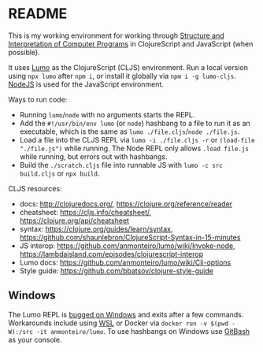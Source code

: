 # README

This is my working environment for working through 
[Structure and Interpretation of Computer Programs](https://en.wikipedia.org/wiki/Structure_and_Interpretation_of_Computer_Programs)
in ClojureScript and JavaScript (when possible).

It uses [Lumo](https://github.com/anmonteiro/lumo) as the ClojureScript (CLJS) environment.
Run a local version using `npx lumo` after `npm i`, or install it globally via `npm i -g lumo-cljs`.
[NodeJS](https://nodejs.org/en/) is used for the JavaScript environment. 

Ways to run code:
- Running `lumo`/`node` with no arguments starts the REPL.
- Add the `#!/usr/bin/env lumo` (or `node`) hashbang to a file to run it as an executable, which is
the same as `lumo ./file.cljs`/`node ./file.js`.
- Load a file into the CLJS REPL via `lumo -i ./file.cljs -r` or `(load-file "./file.js")` while
running. The Node REPL only allows `.load file.js` while running, but errors out with hashbangs.
- Build the `./scratch.cljs` file into runnable JS with `lumo -c src build.cljs` or `npx build`.

CLJS resources:
- docs: http://clojuredocs.org/, https://clojure.org/reference/reader
- cheatsheet: https://cljs.info/cheatsheet/, https://clojure.org/api/cheatsheet
- syntax: https://clojure.org/guides/learn/syntax, https://github.com/shaunlebron/ClojureScript-Syntax-in-15-minutes
- JS interop: https://github.com/anmonteiro/lumo/wiki/Invoke-node, 
https://lambdaisland.com/episodes/clojurescript-interop
- Lumo docs: https://github.com/anmonteiro/lumo/wiki/Cli-options
- Style guide: https://github.com/bbatsov/clojure-style-guide

## Windows
The Lumo REPL is [bugged on Windows](https://github.com/anmonteiro/lumo/issues/266) and exits after
a few commands.
Workarounds include using [WSL](https://docs.microsoft.com/en-us/windows/wsl/install-win10) or 
Docker via `docker run -v $(pwd -W):/src -it anmonteiro/lumo`.
To use hashbangs on Windows use [GitBash](https://git-scm.com/downloads) as your console.
